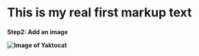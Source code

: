 # This is my real first markup text
<h4> Step2: Add an image

![Image of Yaktocat](https://octodex.github.com/images/yaktocat.png)